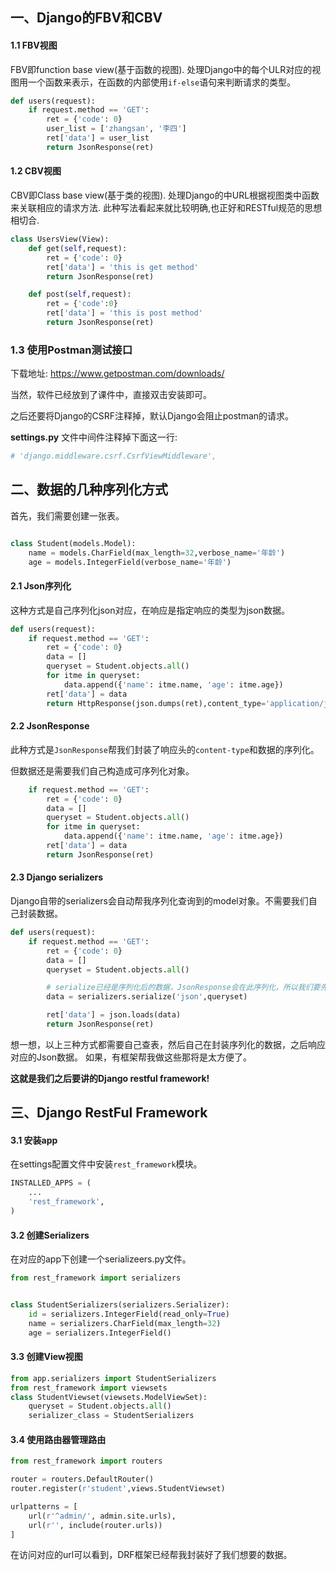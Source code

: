 ##  一、Django的FBV和CBV

#### 1.1 FBV视图

FBV即function base view(基于函数的视图). 处理Django中的每个ULR对应的视图用一个函数来表示，在函数的内部使用`if-else`语句来判断请求的类型。

```python
def users(request):
    if request.method == 'GET':
        ret = {'code': 0}
        user_list = ['zhangsan', '李四']
        ret['data'] = user_list
        return JsonResponse(ret)
```

#### 1.2 CBV视图

CBV即Class base view(基于类的视图). 处理Django的中URL根据视图类中函数来关联相应的请求方法. 此种写法看起来就比较明确,也正好和RESTful规范的思想相切合.

```python
class UsersView(View):
    def get(self,request):
        ret = {'code': 0}
        ret['data'] = 'this is get method'
        return JsonResponse(ret)

    def post(self,request):
        ret = {'code':0}
        ret['data'] = 'this is post method'
        return JsonResponse(ret)
```

### 1.3 使用Postman测试接口

下载地址: [<https://www.getpostman.com/downloads/>](<https://www.getpostman.com/downloads/>)

当然，软件已经放到了课件中，直接双击安装即可。

之后还要将Django的CSRF注释掉，默认Django会阻止postman的请求。

**settings.py** 文件中间件注释掉下面这一行:

```Python
# 'django.middleware.csrf.CsrfViewMiddleware',
```

## 二、数据的几种序列化方式

首先，我们需要创建一张表。

```python

class Student(models.Model):
    name = models.CharField(max_length=32,verbose_name='年龄')
    age = models.IntegerField(verbose_name='年龄')
```



#### 2.1 Json序列化

这种方式是自己序列化json对应，在响应是指定响应的类型为json数据。

```python
def users(request):
    if request.method == 'GET':
        ret = {'code': 0}
        data = []
        queryset = Student.objects.all()
        for itme in queryset:
            data.append({'name': itme.name, 'age': itme.age})
        ret['data'] = data
        return HttpResponse(json.dumps(ret),content_type='application/json')
```

#### 2.2 JsonResponse

此种方式是`JsonResponse`帮我们封装了响应头的`content-type`和数据的序列化。 

但数据还是需要我们自己构造成可序列化对象。

```python
    if request.method == 'GET':
        ret = {'code': 0}
        data = []
        queryset = Student.objects.all()
        for itme in queryset:
            data.append({'name': itme.name, 'age': itme.age})
        ret['data'] = data
        return JsonResponse(ret)
```

#### 2.3 Django serializers

Django自带的serializers会自动帮我序列化查询到的model对象。不需要我们自己封装数据。

```python
def users(request):
    if request.method == 'GET':
        ret = {'code': 0}
        data = []
        queryset = Student.objects.all()

        # serialize已经是序列化后的数据，JsonResponse会在此序列化，所以我们要先反序列化一次
        data = serializers.serialize('json',queryset)

        ret['data'] = json.loads(data)
        return JsonResponse(ret)
```

想一想，以上三种方式都需要自己查表，然后自己在封装序列化的数据，之后响应对应的Json数据。 如果，有框架帮我做这些那将是太方便了。

**这就是我们之后要讲的Django restful framework!**

## 三、Django RestFul Framework

#### 3.1 安装app

在settings配置文件中安装`rest_framework`模块。

```python
INSTALLED_APPS = (
    ...
    'rest_framework',
)
```

#### 3.2 创建Serializers

在对应的app下创建一个serializeers.py文件。

```python
from rest_framework import serializers


class StudentSerializers(serializers.Serializer):
    id = serializers.IntegerField(read_only=True)
    name = serializers.CharField(max_length=32)
    age = serializers.IntegerField()
```

#### 3.3 创建View视图

```python
from app.serializers import StudentSerializers
from rest_framework import viewsets
class StudentViewset(viewsets.ModelViewSet):
    queryset = Student.objects.all()
    serializer_class = StudentSerializers
```

#### 3.4 使用路由器管理路由

```python
from rest_framework import routers

router = routers.DefaultRouter()
router.register(r'student',views.StudentViewset)

urlpatterns = [
    url(r'^admin/', admin.site.urls),
    url(r'', include(router.urls))
]
```

在访问对应的url可以看到，DRF框架已经帮我封装好了我们想要的数据。
